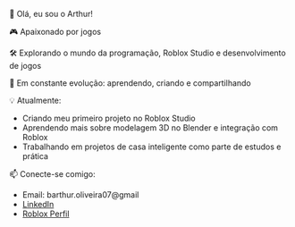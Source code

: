  👋 Olá, eu sou o Arthur!

🎮 Apaixonado por jogos 

🛠️ Explorando o mundo da programação, Roblox Studio e desenvolvimento de jogos  

🚀 Em constante evolução: aprendendo, criando e compartilhando

 💡 Atualmente:
- Criando meu primeiro projeto no Roblox Studio 
- Aprendendo mais sobre modelagem 3D no Blender e integração com Roblox
- Trabalhando em projetos de casa inteligente como parte de estudos e prática

 📫 Conecte-se comigo:
- Email: barthur.oliveira07@gmail
- [LinkedIn](https://www.linkedin.com/in/arthur-batista-oliveira-bb8018358/)  
- [Roblox Perfil](https://www.roblox.com/pt/users/1142090163/profile)  
